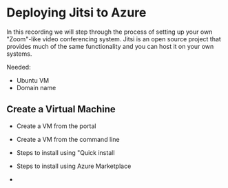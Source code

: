 # Deploying Jitsi to Azure

In this recording we will step through the process of setting up your own "Zoom"-like video conferencing system. Jitsi is an open source project that provides much of the same functionality and you can host it on your own systems.

Needed:
- Ubuntu VM
- Domain name

## Create a Virtual Machine
- Create a VM from the portal
- Create a VM from the command line

- Steps to install using "Quick install



- Steps to install using Azure Marketplace
- 